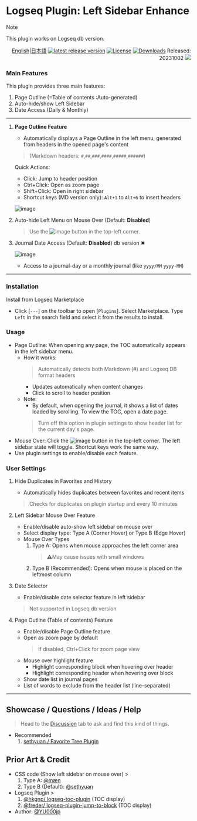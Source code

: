 # Logseq Plugin: Left Sidebar Enhance

> [!NOTE]
> This plugin works on Logseq db version.

<div align="right">

[English](https://github.com/YU000jp/logseq-plugin-left-sidebar-enhance)|[日本語](https://github.com/YU000jp/logseq-plugin-left-sidebar-enhance/blob/main/readme.ja.md) [![latest release version](https://img.shields.io/github/v/release/YU000jp/logseq-plugin-left-sidebar-enhance)](https://github.com/YU000jp/logseq-plugin-left-sidebar-enhance/releases)
[![License](https://img.shields.io/github/license/YU000jp/logseq-plugin-left-sidebar-enhance?color=blue)](https://github.com/YU000jp/logseq-plugin-left-sidebar-enhance/LICENSE)
[![Downloads](https://img.shields.io/github/downloads/YU000jp/logseq-plugin-left-sidebar-enhance/total.svg)](https://github.com/YU000jp/logseq-plugin-left-sidebar-enhance/releases)
 Released: 20231002 <a href="https://www.buymeacoffee.com/yu000japan"><img src="https://img.buymeacoffee.com/button-api/?text=Buy me a pizza&emoji=🍕&slug=yu000japan&button_colour=FFDD00&font_colour=000000&font_family=Poppins&outline_colour=000000&coffee_colour=ffffff" /></a>
</div>

### Main Features

This plugin provides three main features:

1. Page Outline (=Table of contents :Auto-generated)
2. Auto-hide/show Left Sidebar
3. Date Access (Daily & Monthly)

---

1. **Page Outline Feature**
   - Automatically displays a Page Outline in the left menu, generated from headers in the opened page's content
   > (Markdown headers: `#`,`##`,`###`,`####`,`#####`,`######`)
   
   Quick Actions:
   - Click: Jump to header position
   - Ctrl+Click: Open as zoom page
   - Shift+Click: Open in right sidebar
   - Shortcut keys (MD version only): `Alt+1` to `Alt+6` to insert headers

   ![image](https://github.com/YU000jp/logseq-plugin-left-sidebar-enhance/assets/111847207/d5da0ec4-41cc-4c17-ae1b-9853fd040661)

2. Auto-hide Left Menu on Mouse Over (Default: **Disabled**)
   > Use the ![image](https://github.com/YU000jp/logseq-plugin-left-sidebar-enhance/assets/111847207/8e3efccf-27e9-4332-b431-9765a69463a9) button in the top-left corner.

3. Journal Date Access (Default: **Disabled**) db version ✖

   ![image](https://github.com/YU000jp/logseq-plugin-left-sidebar-enhance/assets/111847207/ec42967a-4c66-4d02-9765-782772dbb18e)

   - Access to a journal-day or a monthly journal (like `yyyy/MM` `yyyy-MM`)

---

### Installation

Install from Logseq Marketplace

- Click [`---`] on the toolbar to open [`Plugins`]. Select Marketplace. Type `Left` in the search field and select it from the results to install.

### Usage

- Page Outline: When opening any page, the TOC automatically appears in the left sidebar menu.
   - How it works:
      > Automatically detects both Markdown (#) and Logseq DB format headers
      - Updates automatically when content changes
      - Click to scroll to header position
   - Note:
     - By default, when opening the journal, it shows a list of dates loaded by scrolling. To view the TOC, open a date page.
     > Turn off this option in plugin settings to show header list for the current day's page.
- Mouse Over: Click the ![image](https://github.com/YU000jp/logseq-plugin-left-sidebar-enhance/assets/111847207/8e3efccf-27e9-4332-b431-9765a69463a9) button in the top-left corner. The left sidebar state will toggle. Shortcut keys work the same way.
- Use plugin settings to enable/disable each feature.

### User Settings

1. Hide Duplicates in Favorites and History
   - Automatically hides duplicates between favorites and recent items
   > Checks for duplicates on plugin startup and every 10 minutes

2. Left Sidebar Mouse Over Feature
   - Enable/disable auto-show left sidebar on mouse over
   - Select display type: Type A (Corner Hover) or Type B (Edge Hover)
   - Mouse Over Types
      1. Type A: Opens when mouse approaches the left corner area
         > ⚠️May cause issues with small windows
      1. Type B (Recommended): Opens when mouse is placed on the leftmost column

3. Date Selector
   - Enable/disable date selector feature in left sidebar
   > Not supported in Logseq db version

4. Page Outline (Table of contents) Feature
   - Enable/disable Page Outline feature
   - Open as zoom page by default
     > If disabled, Ctrl+Click for zoom page view
   - Mouse over highlight feature
     - Highlight corresponding block when hovering over header
     - Highlight corresponding header when hovering over block
   - Show date list in journal pages
   - List of words to exclude from the header list (line-separated)

---

## Showcase / Questions / Ideas / Help

> Head to the [Discussion](https://github.com/YU000jp/logseq-plugin-left-sidebar-enhance/discussions) tab to ask and find this kind of things.

- Recommended
  1. [sethyuan / Favorite Tree Plugin](https://github.com/sethyuan/logseq-plugin-favorite-tree)

## Prior Art & Credit

- CSS code (Show left sidebar on mouse over) >
  1. Type A: [@mæn](https://discord.com/channels/725182569297215569/775936939638652948/1155251493486727338)
  1. Type B (Default): [@sethyuan](https://github.com/YU000jp/logseq-plugin-left-sidebar-enhance/issues/1#issue-1910716211)
- Logseq Plugin >
  1. [@hkgnp/ logseq-toc-plugin](https://github.com/hkgnp/logseq-toc-plugin/) (TOC display)
  1. [@freder/ logseq-plugin-jump-to-block](https://github.com/freder/logseq-plugin-jump-to-block/) (TOC display)
- Author: [@YU000jp](https://github.com/YU000jp)
